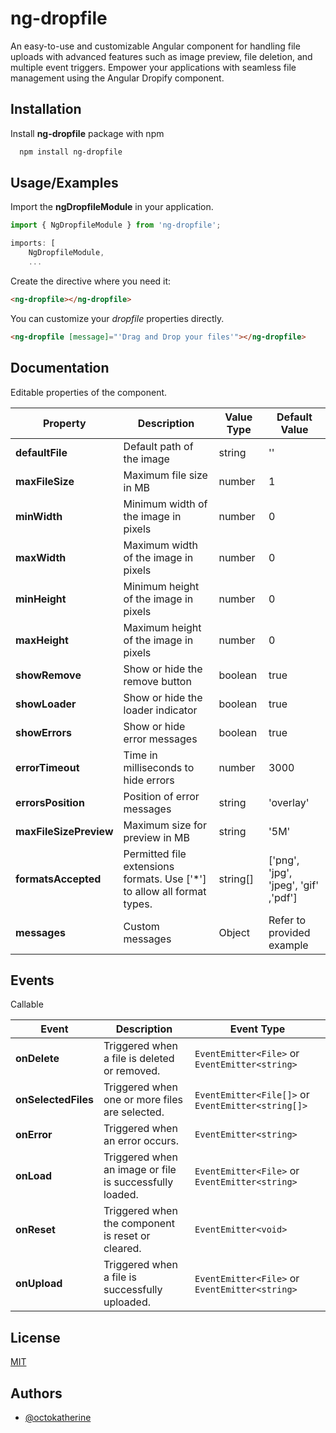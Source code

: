 
# ng-dropfile

An easy-to-use and customizable Angular component for handling file uploads with advanced features such as image preview, file deletion, and multiple event triggers. Empower your applications with seamless file management using the Angular Dropify component.


## Installation

Install __ng-dropfile__ package with npm

```bash
  npm install ng-dropfile
```
    


## Usage/Examples

Import the __ngDropfileModule__ in your application.

```javascript
import { NgDropfileModule } from 'ng-dropfile';

imports: [
    NgDropfileModule,
    ...

```

Create the directive where you need it:
```html
<ng-dropfile></ng-dropfile>
```

You can customize your _dropfile_ properties directly.
```html
<ng-dropfile [message]="'Drag and Drop your files'"></ng-dropfile>
```
## Documentation
Editable properties of the component.

| Property              | Description                                     | Value Type    | Default Value     |
|-----------------------|-------------------------------------------------|---------------|-------------------|
| __defaultFile__          | Default path of the image                       | string        | ''                |
| __maxFileSize__           | Maximum file size in MB                      | number        | 1                 |
| __minWidth__              | Minimum width of the image in pixels             | number        | 0                 |
| __maxWidth__              | Maximum width of the image in pixels             | number        | 0                 |
| __minHeight__             | Minimum height of the image in pixels            | number        | 0                 |
| __maxHeight__             | Maximum height of the image in pixels            | number        | 0                 |
| __showRemove__           | Show or hide the remove button                  | boolean       | true              |
| __showLoader__            | Show or hide the loader indicator               | boolean       | true              |
| __showErrors__            | Show or hide error messages                     | boolean       | true              |
| __errorTimeout__         | Time in milliseconds to hide errors             | number        | 3000              |
| __errorsPosition__        | Position of error messages                     | string        | 'overlay'         |
| __maxFileSizePreview__   | Maximum size for preview in MB                  | string        | '5M'              |
| __formatsAccepted__        | Permitted file extensions formats. Use ['*'] to allow all format types. | string[]      | ['png', 'jpg', 'jpeg', 'gif' ,'pdf'] |         |
| __messages__             | Custom messages                                 | Object        | Refer to provided example |

## Events
Callable

| Event            | Description                                        | Event Type                        |
|-------------------|----------------------------------------------------|-----------------------------------|
| __onDelete__          | Triggered when a file is deleted or removed.       | `EventEmitter<File>` or `EventEmitter<string>` |
| __onSelectedFiles__   | Triggered when one or more files are selected.     | `EventEmitter<File[]>` or `EventEmitter<string[]>` |
| __onError__           | Triggered when an error occurs.                    | `EventEmitter<string>`            |
| __onLoad__            | Triggered when an image or file is successfully loaded. | `EventEmitter<File>` or `EventEmitter<string>` |
| __onReset__           | Triggered when the component is reset or cleared.  | `EventEmitter<void>`              |
| __onUpload__          | Triggered when a file is successfully uploaded.    | `EventEmitter<File>` or `EventEmitter<string>` |

## License

[MIT](https://choosealicense.com/licenses/mit/)


## Authors

- [@octokatherine](https://www.github.com/octokatherine)

